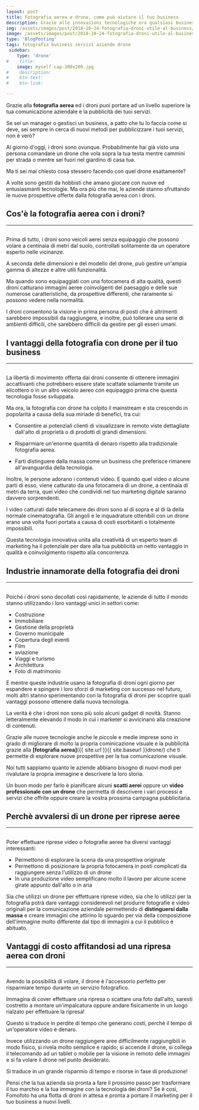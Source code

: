 ```yaml
---
layout: post
title: Fotografia aerea e drone, come può aiutare il tuo business
description: Grazie alle innovazioni tecnologiche ora qualsiasi business può avvalersi dei servizi legati alla fotografia aerea con i droni per ottenere fotografie eccezzionali
img: /assets/images/post/2018-10-24-fotografia-droni-utile-al-business/volo-drone.jpg
image: /assets/images/post/2018-10-24-fotografia-droni-utile-al-business/volo-drone.jpg
type: 'BlogPosting'
tags: fotografia business servizi aziende drone 
 sidebar: 
    type: 'drone'
#    title: 
    image: myself-cap-300x200.jpg
#    description: 
#    btn-text: 
#    btn-link: 

---
```


Grazie alla **fotografia aerea** ed i droni puoi portare ad un livello superiore la tua comunicazione aziendale e la pubblicità dei tuoi servizi.

Se sei un manager o gestisci un business, a patto che tu lo faccia come si deve, sei sempre in cerca di nuovi metodi per pubblicizzare i tuoi servizi, non è verò? 

Al giorno d'oggi, i droni sono ovunque. Probabilmente hai già visto una persona comandare un drone che vola sopra la tua testa mentre cammini per strada o mentre sei fuori nel giardino di casa tua.

Ma ti sei mai chiesto cosa stessero facendo con quel drone esattamente?

A volte sono gestiti da hobbisti che amano giocare con nuove ed entusiasmanti tecnologie. Ma ora più che mai, le aziende stanno sfruttando le nuove prospettive offerte dalla fotografia aerea con i droni.

## Cos'è la fotografia aerea con i droni?
---
<amp-img alt="persona che comanda un drone tramite il telecomando remoto" title="Pilota remoto drone" src="{{ site.url }}{{ site.baseurl }}{% link assets/images/post/2018-10-24-fotografia-droni-utile-al-business/pilota-remoto.jpg %}" width="750" height="427" layout="responsive"><div placeholder="" class="commerce-loader"></div>  </amp-img>
---

Prima di tutto, i droni sono veicoli aerei senza equipaggio che possono volare a centinaia di metri dal suolo, controllati solitamente da un operatore esperto nelle vicinanze. 

A seconda delle dimensioni e del modello del drone, può gestire un'ampia gamma di altezze e altre utili funzionalità.

Ma quando sono equipaggiati con una fotocamera di alta qualità, questi droni catturano immagini aeree coinvolgenti del paesaggio e delle sue numerose caratteristiche, da prospettive differenti, che raramente si possono vedere nella normalità. 

I droni consentono la visione in prima persona di posti che è altrimenti sarebbero impossibili da raggiungere, e inoltre, può tollerare una serie di ambienti difficili, che sarebbero difficili da gestire per gli esseri umani.

## I vantaggi della fotografia con drone per il tuo business
---
<amp-img alt="Fotografia aerea ad un furgone in un incrocio, tramite un drone" title="Fotografia aerea ad un incrocio e un furgone" src="{{ site.url }}{{ site.baseurl }}{% link assets/images/post/2018-10-24-fotografia-droni-utile-al-business/furgone-drone.jpg %}" width="750" height="427" layout="responsive"><div placeholder="" class="commerce-loader"></div>  </amp-img>
---

La libertà di movimento offerta dai droni consente di ottenere immagini accattivanti che potrebbero essere state scattate solamente tramite un elicottero o in un altro veicolo aereo con equipaggio prima che questa tecnologia fosse sviluppata. 

Ma ora, la fotografia con drone ha colpito il mainstream e sta crescendo in popolarità a causa della sua miriade di benefici, tra cui:

- Consentire ai potenziali clienti di visualizzare in remoto viste dettagliate dall'alto di proprietà o di prodotti di grandi dimensioni. 

- Risparmiare un'enorme quantità di denaro rispetto alla tradizionale fotografia aerea.


- Farti distinguere dalla massa come un business che preferisce rimanere all'avanguardia della tecnologia.


Inoltre, le persone adorano i contenuti video. E quando quel video o alcune parti di esso, viene catturato da una fotocamera di un drone, a centinaia di metri da terra, quei video che condividi nel tuo marketing digitale saranno davvero sorprendenti.

I video catturati dalle telecamere dei droni sono al di sopra e al di là della normale cinematografia. Gli angoli e le inquadrature ottenibili con un drone erano una volta fuori portata a causa di costi esorbitanti o totalmente impossibili. 

Questa tecnologia innovativa unita alla creatività di un esperto team di marketing ha il potenziale per dare alla tua pubblicità un netto vantaggio in qualità e coinvolgimento rispetto alla concorrenza.

## Industrie innamorate della fotografia dei droni
---
<amp-img alt="Fotografia aerea di due macchine agricole in campagna che lavorano in un campo di coltivazione" title="Fotografia macchine agricole in campagna" src="{{ site.url }}{{ site.baseurl }}{% link assets/images/post/2018-10-24-fotografia-droni-utile-al-business/campagna-drone.jpg %}" width="750" height="427" layout="responsive"><div placeholder="" class="commerce-loader"></div>  </amp-img>
---

Poiché i droni sono decollati così rapidamente, le aziende di tutto il mondo stanno utilizzando i loro vantaggi unici in settori come:

- Costruzione
- Immobiliare
- Gestione della proprietà
- Governo municipale
- Copertura degli eventi
- Film
- aviazione
- Viaggi e turismo
- Architettura
- Foto di matrimonio

E mentre queste industrie usano la fotografia di droni ogni giorno per espandere e spingere i loro sforzi di marketing con successo nel futuro, molti altri stanno sperimentando con la fotografia di droni per scoprire quali vantaggi possono ottenere dalla nuova tecnologia.

La verità è che i droni non sono più solo alcuni gadget di novità. Stanno letteralmente elevando il modo in cui i marketer si avvicinano alla creazione di contenuti.

Grazie alle nuove tecnologie anche le piccole e medie imprese sono in grado di migliorare di molto la propria cominicazione visuale e la pubblicità grazie alla **[fotografia aerea]**({{ site.url }}{{ site.baseurl }}drone/) che ti permette di esplorare nuove prospettive per la tua comunicazione visuale.

Noi tutti sappiamo quanto le aziende abbiano bisogno di nuovi modi per rivalutare la propria immagine e descrivere la loro storia.

Un buon modo per farlo è pianificare alcuni **scatti aerei** oppure un **video professionale con un drone** che permetta di descrivere i vari processi e servizi che offrite oppure creare la vostra prossima campagna pubblicitaria.

## Perchè avvalersi di un drone per riprese aeree
---
<amp-img alt="Fotografia aerea di un drone che vola in un campoinnevato" title="Fotografia aerea drone con campo innevato" src="{{ site.url }}{{ site.baseurl }}{% link assets/images/post/2018-10-24-fotografia-droni-utile-al-business/montagna-drone.jpg %}" width="750" height="427" layout="responsive"><div placeholder="" class="commerce-loader"></div>  </amp-img>
---

Poter effettuare riprese video o fotografie aeree ha diversi vantaggi interessanti:

- Permettono di esplorare la scena da una prospettiva originale
- Permettono di posizionare la propria fotocamera in posti complicati da raggiungere senza l'utilizzo di un drone
- In una produzione video semplificano molto il lavoro per alcune scene girate appunto dall'alto o in aria

Sia che utilizzi un drone per effettuare riprese video, sia che lo utilizzi per la fotografia potrà dare vantaggi considerevoli nel produrre fotografie e video originali per la comunicazione aziendale permettendo di **distinguersi dalla massa** e creare immagini che attirino lo sguardo per via della composizione dell'immagine molto differente dal tipo di immagini a cui il pubblico è abituato.

## Vantaggi di costo affitandosi ad una ripresa aerea con droni
---
<amp-img alt="Fotografia aerea di un ponte in una città dall'alto" title="Fotografia aerea di un ponte" src="{{ site.url }}{{ site.baseurl }}{% link assets/images/post/2018-10-24-fotografia-droni-utile-al-business/ponte-drone.jpg %}" width="750" height="427" layout="responsive"><div placeholder="" class="commerce-loader"></div>  </amp-img>
---
Avendo la possibilità di volare, il drone è l'accessorio perfetto per risparmiare tempo durante un servizio fotografico.

Immagina di cover effettuare una ripresa o scattare una foto dall'alto, saresti costretto a montare un'impalcatura oppure andare fisicamente in un luogo rialzato per effettuare la ripresa!

Questo si traduce in perdite di tempo che generano costi, perchè il tempo di un'operatore video è denaro.

Invece utilizzando un drone raggiungere aree difficilmente raggiungibili in modo fisico, si rivela molto semplice e rapido; si accende il drone, si collega il telecomando ad un tablet o mobile per la visione in remoto delle immagini e si fa volare il drone nel punto desiderato.

Si traduce in un grande risparmio di tempo e risorse in fase di produzione!

Pensi che la tua azienda sia pronta a fare il prossimo passo per trasformare il tuo marchio e la tua immagine con la tecnologia dei droni? Se è così, Fomofoto ha una flotta di droni in attesa e pronta a portare il marketing per il tuo business a nuovi livelli.





